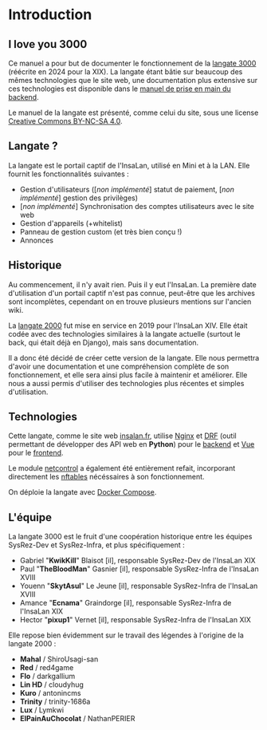 # Introduction

## I love you 3000

Ce manuel a pour but de documenter le fonctionnement de la [langate 3000](https://github.com/InsaLan/langate3000) (réécrite en 2024 pour la XIX). La langate étant bâtie sur beaucoup des mêmes technologies que le site web, une documentation plus extensive sur ces technologies est disponible dans le [manuel de prise en main du backend](https://docs.insalan.fr/backend/).

Le manuel de la langate est présenté, comme celui du site, sous une license [Creative Commons BY-NC-SA 4.0](https://creativecommons.org/licenses/by-nc-sa/4.0/).

## Langate ?

La langate est le portail captif de l'InsaLan, utilisé en Mini et à la LAN. Elle fournit les fonctionnalités suivantes :
- Gestion d'utilisateurs ([*non implémenté*] statut de paiement, [*non implémenté*] gestion des privilèges)
- [*non implémenté*] Synchronisation des comptes utilisateurs avec le site web
- Gestion d'appareils (+whitelist)
- Panneau de gestion custom (et très bien conçu !)
- Annonces

## Historique

Au commencement, il n'y avait rien. Puis il y eut l'InsaLan. La première date d'utilisation d'un portail captif n'est pas connue, peut-être que les archives sont incomplètes, cependant on en trouve plusieurs mentions sur l'ancien wiki.

La [langate 2000](https://github.com/InsaLan/langate2000) fut mise en service en 2019 pour l'InsaLan XIV. Elle était codée avec des technologies similaires à la langate actuelle (surtout le back, qui était déjà en Django), mais sans documentation.

Il a donc été décidé de créer cette version de la langate. Elle nous permettra d'avoir une documentation et une compréhension complète de son fonctionnement, et elle sera ainsi plus facile à maintenir et améliorer. Elle nous a aussi permis d'utiliser des technologies plus récentes et simples d'utilisation.

## Technologies

Cette langate, comme le site web [insalan.fr](https://docs.insalan.fr/backend/), utilise [Nginx](nginx.com) et [DRF](django-rest-framework.org) (outil permettant de développer des API web en **Python**) pour le [backend](01-backend/README.md) et [Vue](https://fr.vuejs.org) pour le [frontend](02-frontend/README.md).

Le module [netcontrol](00-netcontrol/README.md) a également été entièrement refait, incorporant directement les [nftables](00-netcontrol/nftables.md) nécéssaires à son fonctionnement.

On déploie la langate avec [Docker Compose](https://docs.docker.com/compose/).

## L'équipe

La langate 3000 est le fruit d'une coopération historique entre les équipes SysRez-Dev et SysRez-Infra, et plus spécifiquement :

- Gabriel "**KwikKill**" Blaisot [il], responsable SysRez-Dev de l'InsaLan XIX
- Paul "**TheBloodMan**" Gasnier [il], responsable SysRez-Infra de l'InsaLan XVIII
- Youenn "**SkytAsul**" Le Jeune [il], responsable SysRez-Infra de l'InsaLan XVIII
- Amance "**Ecnama**" Graindorge [il], responsable SysRez-Infra de l'InsaLan XIX
- Hector "**pixup1**" Vernet [il], responsable SysRez-Infra de l'InsaLan XIX

Elle repose bien évidemment sur le travail des légendes à l'origine de la langate 2000 :

- **Mahal** / ShiroUsagi-san
- **Red** / red4game
- **Flo** / darkgallium
- **Lin HD** / cloudyhug
- **Kuro** / antonincms
- **Trinity** / trinity-1686a
- **Lux** / Lymkwi
- **ElPainAuChocolat** / NathanPERIER
